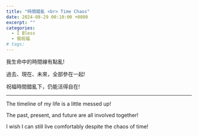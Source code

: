 ```yaml
---
title: "時間錯亂 <br> Time Chaos"
date: 2024-08-29 00:10:00 +0800
excerpt: ""
categories:
  - I Bless
  - 我祝福
# tags:
---
```


我生命中的時間線有點亂!

過去、現在、未來，全部參在一起!

祝福時間錯亂下，仍能活得自在!

---

The timeline of my life is a little messed up!

The past, present, and future are all involved together!

I wish I can still live comfortably despite the chaos of time!

<!--
FB: 

Twitter:

-->
